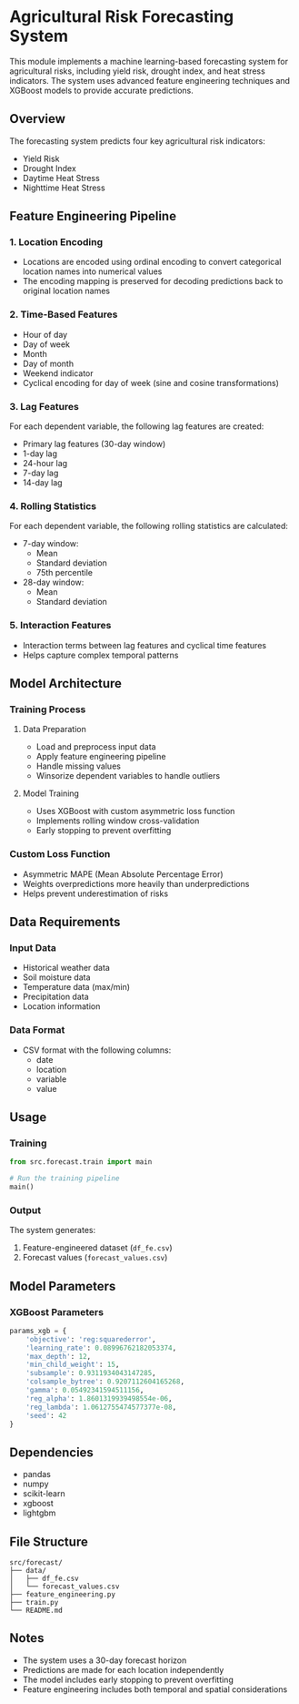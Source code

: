 # Agricultural Risk Forecasting System

This module implements a machine learning-based forecasting system for agricultural risks, including yield risk, drought index, and heat stress indicators. The system uses advanced feature engineering techniques and XGBoost models to provide accurate predictions.

## Overview

The forecasting system predicts four key agricultural risk indicators:

- Yield Risk
- Drought Index
- Daytime Heat Stress
- Nighttime Heat Stress

## Feature Engineering Pipeline

### 1. Location Encoding

- Locations are encoded using ordinal encoding to convert categorical location names into numerical values
- The encoding mapping is preserved for decoding predictions back to original location names

### 2. Time-Based Features

- Hour of day
- Day of week
- Month
- Day of month
- Weekend indicator
- Cyclical encoding for day of week (sine and cosine transformations)

### 3. Lag Features

For each dependent variable, the following lag features are created:

- Primary lag features (30-day window)
- 1-day lag
- 24-hour lag
- 7-day lag
- 14-day lag

### 4. Rolling Statistics

For each dependent variable, the following rolling statistics are calculated:

- 7-day window:
  - Mean
  - Standard deviation
  - 75th percentile
- 28-day window:
  - Mean
  - Standard deviation

### 5. Interaction Features

- Interaction terms between lag features and cyclical time features
- Helps capture complex temporal patterns

## Model Architecture

### Training Process

1. Data Preparation

   - Load and preprocess input data
   - Apply feature engineering pipeline
   - Handle missing values
   - Winsorize dependent variables to handle outliers

2. Model Training
   - Uses XGBoost with custom asymmetric loss function
   - Implements rolling window cross-validation
   - Early stopping to prevent overfitting

### Custom Loss Function

- Asymmetric MAPE (Mean Absolute Percentage Error)
- Weights overpredictions more heavily than underpredictions
- Helps prevent underestimation of risks

## Data Requirements

### Input Data

- Historical weather data
- Soil moisture data
- Temperature data (max/min)
- Precipitation data
- Location information

### Data Format

- CSV format with the following columns:
  - date
  - location
  - variable
  - value

## Usage

### Training

```python
from src.forecast.train import main

# Run the training pipeline
main()
```

### Output

The system generates:

1. Feature-engineered dataset (`df_fe.csv`)
2. Forecast values (`forecast_values.csv`)

## Model Parameters

### XGBoost Parameters

```python
params_xgb = {
    'objective': 'reg:squarederror',
    'learning_rate': 0.08996762182053374,
    'max_depth': 12,
    'min_child_weight': 15,
    'subsample': 0.9311934043147285,
    'colsample_bytree': 0.9207112604165268,
    'gamma': 0.05492341594511156,
    'reg_alpha': 1.8601319939498554e-06,
    'reg_lambda': 1.0612755474577377e-08,
    'seed': 42
}
```

## Dependencies

- pandas
- numpy
- scikit-learn
- xgboost
- lightgbm

## File Structure

```
src/forecast/
├── data/
│   ├── df_fe.csv
│   └── forecast_values.csv
├── feature_engineering.py
├── train.py
└── README.md
```

## Notes

- The system uses a 30-day forecast horizon
- Predictions are made for each location independently
- The model includes early stopping to prevent overfitting
- Feature engineering includes both temporal and spatial considerations

